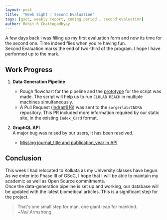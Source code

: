```yaml
---
layout: post
title:  "Week Eight | Second Evaluation"
tags: [gsoc, weekly report, coding period , second evaluation]
author: Rohit R Chattopadhyay
---
```

A few days back I was filling up my first evaluation form and now its time for the second one. Time indeed flies when you're having fun.  
Second Evaluation marks the end of two-third of the program. I hope I have performed up to the mark.  

## Work Progress


1. **Data Generation Pipeline**

    *    Rough flowchart for the pipeline and the [prototype](https://gist.github.com/RohitChattopadhyay/d24cd8b18f7f4a77c730b8dd813923ba) for the script was made. The script will help us to run `CLULAB REACH` in multiple machines simultaneously.
    *    A Pull Request ([indra#916](https://github.com/sorgerlab/indra/pull/916)) was sent to the `sorgerlab/INDRA` repository. This PR included more information required by our static site, in the existing `Index_Card` format.

2. **GraphQL API**  
    A major bug was raised by our users, it has been resolved.
    *    [Missing journal_title and publication_year in API](https://github.com/cannin/ihop-reach/issues/63)


## Conclusion

This week I had relocated to Kolkata as my University classes have begun. As we enter into Phase III of GSoC, I hope that I will be able to maintain my academic as well as Open Source commitments.  
Once the data-generation pipeline is set up and working, our database will be updated with the latest biomedical articles. This is a significant step for the project.

> That's one small step for man, one giant leap for mankind.  
> ~*Neil Armstrong*
